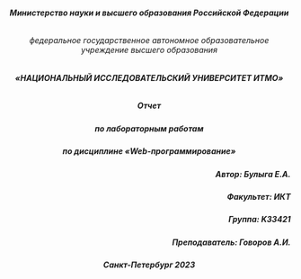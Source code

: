 <h6 style="text-align: center"><b>Министерство науки и высшего образования Российской Федерации</b></h6>
<h6 style="text-align: center">федеральное государственное автономное образовательное учреждение высшего образования</h6>
<h6 style="text-align: center"><b>&laquo;НАЦИОНАЛЬНЫЙ ИССЛЕДОВАТЕЛЬСКИЙ УНИВЕРСИТЕТ ИТМО&raquo;</b></h6>


<h5 style="text-align: center"><b>Отчет</b></h5>
<h5 style="text-align: center">по лабораторным работам</h5>
<h5 style="text-align: center">по дисциплине &laquo;Web-программирование&raquo;</h5>


<h5 style="text-align: right">Автор: Булыга Е.А.</h5>
<h5 style="text-align: right">Факультет: ИКТ</h5>
<h5 style="text-align: right">Группа: K33421</h5>
<h5 style="text-align: right">Преподаватель: Говоров А.И.</h5>


<h5 style="text-align: center">Санкт-Петербург 2023</h5>
